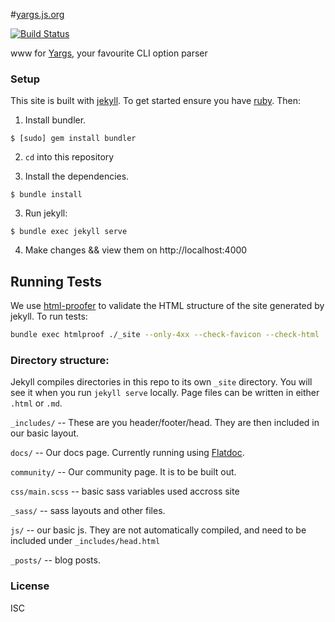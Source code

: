 #[yargs.js.org](http://yargs.js.org)

[![Build Status](https://travis-ci.org/yargs/yargs.github.io.png)](https://travis-ci.org/yargs/yargs.github.io)

www for [Yargs](https://github.com/yargs/yargs), your favourite CLI option parser

### Setup

This site is built with [jekyll](http://jekyllrb.com/). To get started ensure you have [ruby](https://www.ruby-lang.org/en/documentation/installation/). Then:

1. Install bundler.

``` shell
$ [sudo] gem install bundler
```

2. `cd` into this repository

2. Install the dependencies.

``` shell
$ bundle install
```

3. Run jekyll:

  ``` shell
  $ bundle exec jekyll serve
  ```

4. Make changes && view them on http://localhost:4000

## Running Tests

We use [html-proofer](https://github.com/gjtorikian/html-proofer) to validate the HTML structure of the site generated by jekyll. To run tests:

```sh
bundle exec htmlproof ./_site --only-4xx --check-favicon --check-html
```

### Directory structure:

Jekyll compiles directories in this repo to its own `_site` directory. You will see it when you run `jekyll serve` locally. Page files can be written in either `.html` or `.md`.

`_includes/` -- These are you header/footer/head. They are then included in our basic layout.

`docs/` -- Our docs page. Currently running using [Flatdoc](https://github.com/rstacruz/flatdoc).

`community/` -- Our community page. It is to be built out.

`css/main.scss` -- basic sass variables used accross site

`_sass/` -- sass layouts and other files.

`js/` -- our basic js. They are not automatically compiled, and need to be included under `_includes/head.html`

`_posts/` -- blog posts.

### License

ISC

